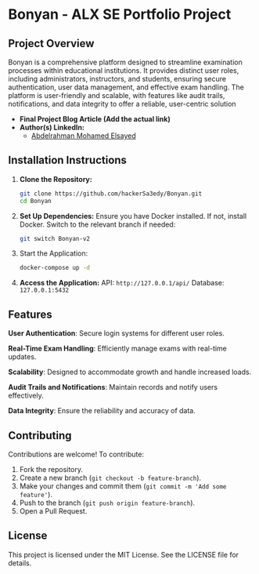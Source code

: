 # Bonyan - ALX SE Portfolio Project
## Project Overview
Bonyan is a comprehensive platform designed to streamline examination processes within educational institutions. It provides distinct user roles, including administrators, instructors, and students, ensuring secure authentication, user data management, and effective exam handling. The platform is user-friendly and scalable, with features like audit trails, notifications, and data integrity to offer a reliable, user-centric solution

- **Final Project Blog Article (Add the actual link)**
- **Author(s) LinkedIn:**
  - [Abdelrahman Mohamed Elsayed](https://www.linkedin.com/in/abdelrahmanm0/)

## Installation Instructions

1. **Clone the Repository:**
    ```sh
    git clone https://github.com/hackerSa3edy/Bonyan.git
    cd Bonyan
    ```

2. **Set Up Dependencies:**
  Ensure you have Docker installed. If not, install Docker.
  Switch to the relevant branch if needed:
    ```sh
    git switch Bonyan-v2
    ```

4. Start the Application:
    ```sh
    docker-compose up -d
    ```

5. **Access the Application:**
  API: `http://127.0.0.1/api/`
  Database: `127.0.0.1:5432`

## Features

**User Authentication**: Secure login systems for different user roles.

**Real-Time Exam Handling**: Efficiently manage exams with real-time updates.

**Scalability**: Designed to accommodate growth and handle increased loads.

**Audit Trails and Notifications**: Maintain records and notify users effectively.

**Data Integrity**: Ensure the reliability and accuracy of data.

## Contributing
Contributions are welcome! To contribute:

1. Fork the repository.
2. Create a new branch (`git checkout -b feature-branch`).
3. Make your changes and commit them (`git commit -m 'Add some feature'`).
4. Push to the branch (`git push origin feature-branch`).
5. Open a Pull Request.

## License
This project is licensed under the MIT License. See the LICENSE file for details.
